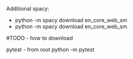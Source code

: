 Additional spacy:
*  python -m spacy download en_core_web_sm
* python -m spacy download en_core_web_sm

#TODO - how to download

pytest - from root 
python -m pytest
